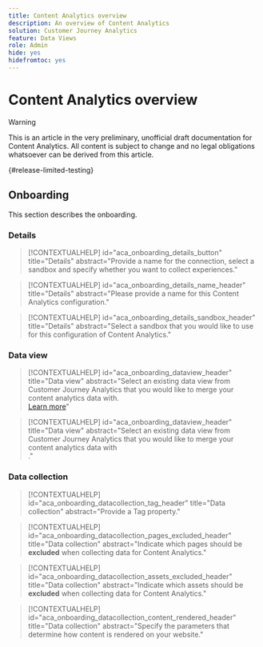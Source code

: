 ```yaml
---
title: Content Analytics overview
description: An overview of Content Analytics
solution: Customer Journey Analytics
feature: Data Views
role: Admin
hide: yes
hidefromtoc: yes
---
```

# Content Analytics overview

<!-- 
This is a placeholder article for upcoming Content Analytics documentation. Currently used to set up contextual help entries for developer working on onboarding UI and workspace UI 
-->

>[!WARNING]
>
>This is an article in the very preliminary, unofficial draft documentation for Content Analytics. All content is subject to change and no legal obligations whatsoever can be derived from this article.  
>

{#release-limited-testing}


## Onboarding

This section describes the onboarding.

### Details

<!-- markdownlint-disable MD034 -->

>[!CONTEXTUALHELP]
>id="aca_onboarding_details_button"
>title="Details"
>abstract="Provide a name for the connection, select a sandbox and specify whether you want to collect experiences."

>[!CONTEXTUALHELP]
>id="aca_onboarding_details_name_header"
>title="Details"
>abstract="Please provide a name for this Content Analytics configuration."    

>[!CONTEXTUALHELP]
>id="aca_onboarding_details_sandbox_header"
>title="Details"
>abstract="Select a sandbox that you would like to use for this configuration of Content Analytics."

<!-- markdownlint-enable MD034 -->


### Data view

<!-- markdownlint-disable MD034 -->

>[!CONTEXTUALHELP]
>id="aca_onboarding_dataview_header"
>title="Data view"
>abstract="Select an existing data view from Customer Journey Analytics that you would like to merge your content analytics data with.<br/>[Learn more](/help/data-views/data-views.md)"

>[!CONTEXTUALHELP]
>id="aca_onboarding_dataview_header"
>title="Data view"
>abstract="Select an existing data view from Customer Journey Analytics that you would like to merge your content analytics data with<br/>."

<!-- markdownlint-enable MD034 -->


### Data collection

<!-- markdownlint-disable MD034 -->

>[!CONTEXTUALHELP]
>id="aca_onboarding_datacollection_tag_header"
>title="Data collection"
>abstract="Provide a Tag property."

>[!CONTEXTUALHELP]
>id="aca_onboarding_datacollection_pages_excluded_header"
>title="Data collection"
>abstract="Indicate which pages should be **excluded** when collecting data for Content Analytics."

>[!CONTEXTUALHELP]
>id="aca_onboarding_datacollection_assets_excluded_header"
>title="Data collection"
>abstract="Indicate which assets should be **excluded** when collecting data for Content Analytics."

>[!CONTEXTUALHELP]
>id="aca_onboarding_datacollection_content_rendered_header"
>title="Data collection"
>abstract="Specify the parameters that determine how content is rendered on your website."

<!-- markdownlint-enable MD034 -->


